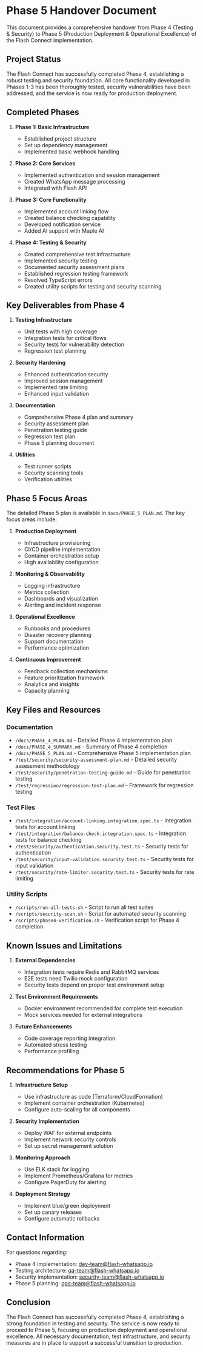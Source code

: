 # Phase 5 Handover Document

This document provides a comprehensive handover from Phase 4 (Testing & Security) to Phase 5 (Production Deployment & Operational Excellence) of the Flash Connect implementation.

## Project Status

The Flash Connect has successfully completed Phase 4, establishing a robust testing and security foundation. All core functionality developed in Phases 1-3 has been thoroughly tested, security vulnerabilities have been addressed, and the service is now ready for production deployment.

## Completed Phases

1. **Phase 1: Basic Infrastructure**
   - Established project structure
   - Set up dependency management
   - Implemented basic webhook handling

2. **Phase 2: Core Services**
   - Implemented authentication and session management
   - Created WhatsApp message processing
   - Integrated with Flash API

3. **Phase 3: Core Functionality**
   - Implemented account linking flow
   - Created balance checking capability
   - Developed notification service
   - Added AI support with Maple AI

4. **Phase 4: Testing & Security**
   - Created comprehensive test infrastructure
   - Implemented security testing
   - Documented security assessment plans
   - Established regression testing framework
   - Resolved TypeScript errors
   - Created utility scripts for testing and security scanning

## Key Deliverables from Phase 4

1. **Testing Infrastructure**
   - Unit tests with high coverage
   - Integration tests for critical flows
   - Security tests for vulnerability detection
   - Regression test planning

2. **Security Hardening**
   - Enhanced authentication security
   - Improved session management
   - Implemented rate limiting
   - Enhanced input validation

3. **Documentation**
   - Comprehensive Phase 4 plan and summary
   - Security assessment plan
   - Penetration testing guide
   - Regression test plan
   - Phase 5 planning document

4. **Utilities**
   - Test runner scripts
   - Security scanning tools
   - Verification utilities

## Phase 5 Focus Areas

The detailed Phase 5 plan is available in `docs/PHASE_5_PLAN.md`. The key focus areas include:

1. **Production Deployment**
   - Infrastructure provisioning
   - CI/CD pipeline implementation
   - Container orchestration setup
   - High availability configuration

2. **Monitoring & Observability**
   - Logging infrastructure
   - Metrics collection
   - Dashboards and visualization
   - Alerting and incident response

3. **Operational Excellence**
   - Runbooks and procedures
   - Disaster recovery planning
   - Support documentation
   - Performance optimization

4. **Continuous Improvement**
   - Feedback collection mechanisms
   - Feature prioritization framework
   - Analytics and insights
   - Capacity planning

## Key Files and Resources

### Documentation
- `/docs/PHASE_4_PLAN.md` - Detailed Phase 4 implementation plan
- `/docs/PHASE_4_SUMMARY.md` - Summary of Phase 4 completion
- `/docs/PHASE_5_PLAN.md` - Comprehensive Phase 5 implementation plan
- `/test/security/security-assessment-plan.md` - Detailed security assessment methodology
- `/test/security/penetration-testing-guide.md` - Guide for penetration testing
- `/test/regression/regression-test-plan.md` - Framework for regression testing

### Test Files
- `/test/integration/account-linking.integration.spec.ts` - Integration tests for account linking
- `/test/integration/balance-check.integration.spec.ts` - Integration tests for balance checking
- `/test/security/authentication.security.test.ts` - Security tests for authentication
- `/test/security/input-validation.security.test.ts` - Security tests for input validation
- `/test/security/rate-limiter.security.test.ts` - Security tests for rate limiting

### Utility Scripts
- `/scripts/run-all-tests.sh` - Script to run all test suites
- `/scripts/security-scan.sh` - Script for automated security scanning
- `/scripts/phase4-verification.sh` - Verification script for Phase 4 completion

## Known Issues and Limitations

1. **External Dependencies**
   - Integration tests require Redis and RabbitMQ services
   - E2E tests need Twilio mock configuration
   - Security tests depend on proper test environment setup

2. **Test Environment Requirements**
   - Docker environment recommended for complete test execution
   - Mock services needed for external integrations

3. **Future Enhancements**
   - Code coverage reporting integration
   - Automated stress testing
   - Performance profiling

## Recommendations for Phase 5

1. **Infrastructure Setup**
   - Use infrastructure as code (Terraform/CloudFormation)
   - Implement container orchestration (Kubernetes)
   - Configure auto-scaling for all components

2. **Security Implementation**
   - Deploy WAF for external endpoints
   - Implement network security controls
   - Set up secret management solution

3. **Monitoring Approach**
   - Use ELK stack for logging
   - Implement Prometheus/Grafana for metrics
   - Configure PagerDuty for alerting

4. **Deployment Strategy**
   - Implement blue/green deployment
   - Set up canary releases
   - Configure automatic rollbacks

## Contact Information

For questions regarding:
- Phase 4 implementation: [dev-team@flash-whatsapp.io](mailto:dev-team@flash-whatsapp.io)
- Testing architecture: [qa-team@flash-whatsapp.io](mailto:qa-team@flash-whatsapp.io)
- Security implementation: [security-team@flash-whatsapp.io](mailto:security-team@flash-whatsapp.io)
- Phase 5 planning: [ops-team@flash-whatsapp.io](mailto:ops-team@flash-whatsapp.io)

## Conclusion

The Flash Connect has successfully completed Phase 4, establishing a strong foundation in testing and security. The service is now ready to proceed to Phase 5, focusing on production deployment and operational excellence. All necessary documentation, test infrastructure, and security measures are in place to support a successful transition to production.